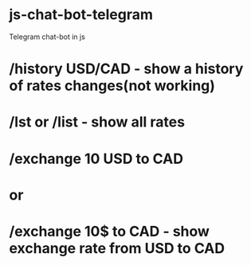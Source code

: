 # js-chat-bot-telegram
Telegram chat-bot in js

# /history USD/CAD    - show a history of rates changes(not working)
# /lst or /list       - show all rates
# /exchange 10 USD to CAD
# or
# /exchange 10$ to CAD - show exchange rate from USD to CAD 
